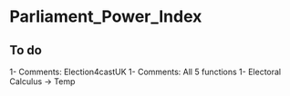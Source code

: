 Parliament_Power_Index
=======================


To do
-----

1- Comments: Election4castUK
1- Comments: All 5 functions
1- Electoral Calculus -> Temp
